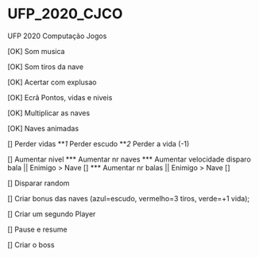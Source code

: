 # UFP_2020_CJCO
UFP 2020 Computação Jogos

[OK] Som musica

[OK] Som tiros da nave

[OK] Acertar com explusao

[OK] Ecrã Pontos, vidas e niveis

[OK] Multiplicar as naves

[OK] Naves animadas

[] Perder vidas
***1* Perder escudo
***2* Perder a vida (-1)

[] Aumentar nivel
*** Aumentar nr naves
*** Aumentar velocidade disparo bala || Enimigo > Nave []
*** Aumentar nr balas || Enimigo > Nave []

[] Disparar random

[] Criar bonus das naves (azul=escudo, vermelho=3 tiros, verde=+1 vida);

[] Criar um segundo Player

[] Pause e resume

[] Criar o boss
